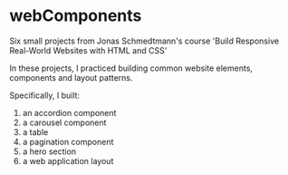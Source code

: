 # webComponents

Six small projects from Jonas Schmedtmann's course 'Build Responsive Real-World Websites with HTML and CSS'

<p>In these projects, I practiced building common website elements, components and layout patterns. </p>
<p>Specifically, I built:</p>
<ol>
<li>an accordion component</li>
<li>a carousel component</li>
<li>a table</li>
<li>a pagination component</li>
<li>a hero section</li>
<li>a web application layout</li>
</ol>
